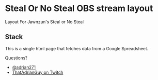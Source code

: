 # Steal Or No Steal OBS stream layout

Layout For Jawnzun's Steal or No Steal

## Stack

This is a single html page that fetches data from a Google Spreadsheet.

Questions?

- [@adrian271](https://twitter.com/adrian271)
- [ThatAdrianGuy on Twitch](http://adrian.tv)
